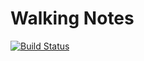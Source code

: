 Walking Notes
=================
[![Build Status](https://travis-ci.org/bupthcp/TrackListActivity.png)](https://travis-ci.org/bupthcp/TrackListActivity)
